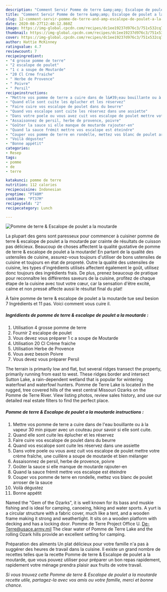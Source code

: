 ```yaml
---
description: "Comment Servir Pomme de terre &amp;amp; Escalope de poulet a la moutarde"
title: "Comment Servir Pomme de terre &amp;amp; Escalope de poulet a la moutarde"
slug: 12-comment-servir-pomme-de-terre-and-amp-escalope-de-poulet-a-la-moutarde
date: 2020-08-27T12:40:12.860Z
image: https://img-global.cpcdn.com/recipes/dc1ee19237d976c3/751x532cq70/pomme-de-terre-escalope-de-poulet-a-la-moutarde-photo-principale-de-la-recette.jpg
thumbnail: https://img-global.cpcdn.com/recipes/dc1ee19237d976c3/751x532cq70/pomme-de-terre-escalope-de-poulet-a-la-moutarde-photo-principale-de-la-recette.jpg
cover: https://img-global.cpcdn.com/recipes/dc1ee19237d976c3/751x532cq70/pomme-de-terre-escalope-de-poulet-a-la-moutarde-photo-principale-de-la-recette.jpg
author: Hattie McKinney
ratingvalue: 4.7
reviewcount: 7
recipeingredient:
- "4 grosse pomme de terre"
- "2 escalope de poulet"
- "1 c a soupe de Moutarde"
- "20 Cl Crme fraiche"
- " Herbe de Provence"
- " Poivre"
- " Persil"
recipeinstructions:
- "Mettre vos pomme de terre a cuire dans de l&#39;eau bouillante ou à la vapeur 30 min piquer avec un couteau pour savoir si elle sont cuite."
- "Quand elle sont cuite les éplucher et les réservez"
- "Faire cuire vos escalope de poulet dans du beurre"
- "Quand vos escalope sont cuite les réservez dans une assiette"
- "Dans votre poele ou vous avez cuit vos escalope de poulet mettre votre crème fraîche, une cuillère a soupe de moutarde et bien mélanger"
- "Assaisonnez de persil, herbe de provence, poivre"
- "Goûter la sauce si elle manque de moutarde rajouter-en"
- "Quand la sauce frémit mettre vos escalope est éteindre"
- "Couper vos pomme de terre en rondelle, mettez vos blanc de poulet arroser de la sauce"
- "Voilà dégustez"
- "Bonne appétit"
categories:
- Resep
tags:
- pomme
- de
- terre

katakunci: pomme de terre 
nutrition: 112 calories
recipecuisine: Indonesian
preptime: "PT40M"
cooktime: "PT37M"
recipeyield: "2"
recipecategory: Lunch

---
```



![Pomme de terre &amp; Escalope de poulet a la moutarde](https://img-global.cpcdn.com/recipes/dc1ee19237d976c3/751x532cq70/pomme-de-terre-escalope-de-poulet-a-la-moutarde-photo-principale-de-la-recette.jpg)

La plupart des gens sont paresseux pour commencer à cuisiner pomme de terre &amp; escalope de poulet a la moutarde par crainte de résultats de cuisson pas délicieux. Beaucoup de choses affectent la qualité gustative de pomme de terre &amp; escalope de poulet a la moutarde! En partant de la qualité des ustensiles de cuisine, assurez-vous toujours d'utiliser de bons ustensiles de cuisine et toujours en état de propreté. Outre la qualité des ustensiles de cuisine, les types d'ingrédients utilisés affectent également le goût, utilisez donc toujours des ingrédients frais. De plus, prenez beaucoup de pratique pour reconnaître les différentes saveurs de la cuisine, profitez de chaque étape de la cuisine avec tout votre cœur, car la sensation d'être excité, calme et non pressé affecte aussi le résultat final du plat!

<!--inarticleads1-->

À faire pomme de terre &amp; escalope de poulet a la moutarde tue seul besion 7 Ingrédients et 11 pas. Voici comment vous cuire il.

##### Ingrédients de pomme de terre &amp; escalope de poulet a la moutarde :

1. Utilisation 4 grosse pomme de terre
1. Fournir 2 escalope de poulet
1. Vous devez vous préparer 1 c a soupe de Moutarde
1. Utilisation 20 Cl Crème fraiche
1. Utilisation  Herbe de Provence
1. Vous avez besoin  Poivre
1. Vous devez vous préparer  Persil


The terrain is primarily low and flat, but several ridges transect the property, primarily running from east to west. These ridges border and intersect Sutton Lake, a rain-dependent wetland that is popular for wintering waterfowl and waterfowl hunters. Pomme de Terre Lake is located in the rugged, tree covered hills of the west central Missouri Ozarks on the Pomme de Terre River. View listing photos, review sales history, and use our detailed real estate filters to find the perfect place. 

<!--inarticleads2-->

##### Pomme de terre &amp; Escalope de poulet a la moutarde instructions :

1. Mettre vos pomme de terre a cuire dans de l&#39;eau bouillante ou à la vapeur 30 min piquer avec un couteau pour savoir si elle sont cuite.
1. Quand elle sont cuite les éplucher et les réservez
1. Faire cuire vos escalope de poulet dans du beurre
1. Quand vos escalope sont cuite les réservez dans une assiette
1. Dans votre poele ou vous avez cuit vos escalope de poulet mettre votre crème fraîche, une cuillère a soupe de moutarde et bien mélanger
1. Assaisonnez de persil, herbe de provence, poivre
1. Goûter la sauce si elle manque de moutarde rajouter-en
1. Quand la sauce frémit mettre vos escalope est éteindre
1. Couper vos pomme de terre en rondelle, mettez vos blanc de poulet arroser de la sauce
1. Voilà dégustez
1. Bonne appétit


Named the &#34;Gem of the Ozarks&#34;, it is well known for its bass and muskie fishing and is ideal for camping, canoeing, hiking and water sports. A yurt is a circular structure with a fabric cover, much like a tent, and a wooden frame making it strong and weathertight. It sits on a wooden platform with decking and has a locking door. Pomme de Terre Project Office U. De-Terre@usace.army.mil The clear water of Pomme de Terre Lake and the rolling Ozark hills provide an excellent setting for camping. 

<!--inarticleads1-->

<p>
Préparation des aliments Un plat délicieux pour votre famille n'a pas à suggérer des heures de travail dans la cuisine. Il existe un grand nombre de recettes telles que la recette Pomme de terre &amp; Escalope de poulet a la moutarde, que vous pouvez utiliser pour préparer un bon repas rapidement, rapidement votre ménage prendra plaisir aux fruits de votre travail.
</p>

<p>
<i>Si vous trouvez cette Pomme de terre &amp; Escalope de poulet a la moutarde recette utile, partagez-la avec vos amis ou votre famille, merci et bonne chance.</i>
</p>
